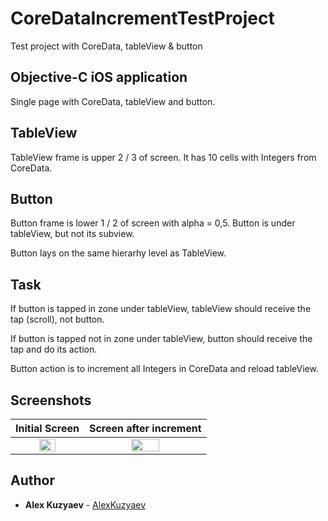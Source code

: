 # CoreDataIncrementTestProject
Test project with CoreData, tableView &amp; button

## Objective-C iOS application

Single page with CoreData, tableView and button.

## TableView 
TableView frame is upper 2 / 3 of screen. It has 10 cells with Integers from CoreData.

## Button
Button frame is lower 1 / 2 of screen with alpha = 0,5. Button is under tableView, but not its subview. 

Button lays on the same hierarhy level as TableView.

## Task
If button is tapped in zone under tableView, tableView should receive the tap (scroll), not button.

If button is tapped not in zone under tableView, button should receive the tap and do its action.

Button action is to increment all Integers in CoreData and reload tableView.

## Screenshots

Initial Screen            |  Screen after increment
:-------------------------:|:-------------------------:
<img src="/../screenshots/Screenshots/Screen_Initial.png?" width="50%">  |  <img src="/../screenshots/Screenshots/Screen_Increment.png?" width="50%">

## Author

* **Alex Kuzyaev** - [AlexKuzyaev](https://github.com/AlexKuzyaev)
